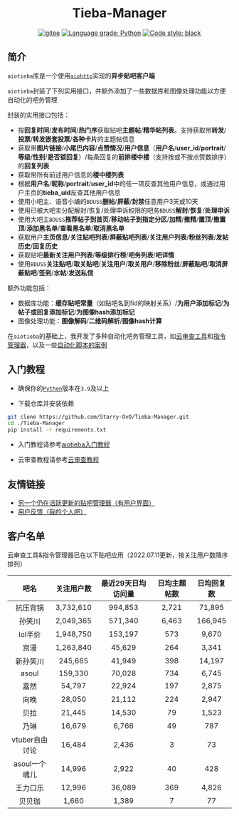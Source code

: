 <div align="center">

# Tieba-Manager

[![gitee](https://img.shields.io/badge/mirror-gitee-red)](https://gitee.com/Starry-OvO/Tieba-Manager)
[![Language grade: Python](https://img.shields.io/lgtm/grade/python/g/Starry-OvO/Tieba-Manager?logo=lgtm)](https://lgtm.com/projects/g/Starry-OvO/Tieba-Manager/context:python)
[![Code style: black](https://img.shields.io/badge/code_style-black-000000)](https://github.com/psf/black)

</div>

## 简介

`aiotieba`库是一个使用[`aiohttp`](https://github.com/aio-libs/aiohttp)实现的**异步贴吧客户端**

`aiotieba`封装了下列实用接口，并额外添加了一些数据库和图像处理功能以方便自动化的吧务管理

封装的实用接口包括：

+ 按**回复时间**/**发布时间**/**热门序**获取贴吧**主题帖**/**精华帖列表**。支持获取带**转发**/**投票**/**转发嵌套投票**/**各种卡片**的主题帖信息
+ 获取带**图片链接**/**小尾巴内容**/**点赞情况**/**用户信息**（**用户名**/**user_id**/**portrait**/**等级**/**性别**/**是否锁回复**）/每条回复的**前排楼中楼**（支持按或不按点赞数排序）的**回复列表**
+ 获取带所有前述用户信息的**楼中楼列表**
+ 根据**用户名**/**昵称**/**portrait**/**user_id**中的任一项反查其他用户信息，或通过用户主页的**tieba_uid**反查其他用户信息
+ 使用小吧主、语音小编的`BDUSS`**删帖**/**屏蔽**/**封禁**任意用户3天或10天
+ 使用已被大吧主分配解封/恢复/处理申诉权限的吧务`BDUSS`**解封**/**恢复**/**处理申诉**
+ 使用大吧主`BDUSS`**推荐帖子到首页**/**移动帖子到指定分区**/**加精**/**撤精**/**置顶**/**撤置顶**/**添加黑名单**/**查看黑名单**/**取消黑名单**
+ 获取用户**主页信息**/**关注贴吧列表**/**屏蔽贴吧列表**/**关注用户列表**/**粉丝列表**/**发帖历史**/**回复历史**
+ 获取贴吧**最新关注用户列表**/**等级排行榜**/**吧务列表**/**吧详情**
+ 使用`BDUSS`**关注贴吧**/**取关贴吧**/**关注用户**/**取关用户**/**移除粉丝**/**屏蔽贴吧**/**取消屏蔽贴吧**/**签到**/**水帖**/**发送私信**

额外功能包括：

+ 数据库功能：**缓存贴吧常量**（如贴吧名到fid的映射关系）/**为用户添加标记**/**为帖子或回复添加标记**/**为图像hash添加标记**
+ 图像处理功能：**图像解码**/**二维码解析**/**图像hash计算**

在`aiotieba`的基础上，我开发了多种自动化吧务管理工具，如[云审查工具](wikis/cloud_review_introduction.md)和[指令管理器](../../wiki/%E6%8C%87%E4%BB%A4%E7%AE%A1%E7%90%86%E5%99%A8%E4%BD%BF%E7%94%A8%E8%AF%B4%E6%98%8E%E4%B9%A6)，以及一些[自动化脚本的案例](wikis/many_utils.md)

## 入门教程

+ 确保你的[`Python`](https://www.python.org/downloads/)版本在`3.9`及以上

+ 下载仓库并安装依赖

```bash
git clone https://github.com/Starry-OvO/Tieba-Manager.git
cd ./Tieba-Manager
pip install -r requirements.txt
```

+ 入门教程请参考[aiotieba入门教程](wikis/tutorial.md)

+ 云审查教程请参考[云审查教程](wikis/cloud_review_tutorial.md)

## 友情链接

+ [另一个仍在活跃更新的贴吧管理器（有用户界面）](https://github.com/dog194/TiebaManager)
+ [用户反馈（我的个人吧）](https://tieba.baidu.com/f?ie=utf-8&kw=starry)

## 客户名单

云审查工具&指令管理器已在以下贴吧应用（2022.07.11更新，按关注用户数降序排列）

|      吧名      | 关注用户数 | 最近29天日均访问量 | 日均主题帖数 | 日均回复数 |
| :------------: | :--------: | :----------------: | :----------: | :--------: |
|    抗压背锅    | 3,732,610  |      994,853       |    2,721     |   71,895   |
|     孙笑川     | 2,049,365  |      571,340       |    6,463     |  166,945   |
|    lol半价     | 1,948,750  |      153,197       |     573      |   9,670    |
|      宫漫      | 1,263,840  |       45,629       |     264      |   3,341    |
|    新孙笑川    |  245,665   |       41,949       |     398      |   14,197   |
|     asoul      |  159,330   |       70,028       |     734      |   6,745    |
|      嘉然      |   54,797   |       22,924       |     197      |   2,875    |
|      向晚      |   28,050   |       21,112       |     224      |   2,947    |
|      贝拉      |   21,445   |       14,530       |      79      |   1,523    |
|      乃琳      |   16,679   |       6,766        |      49      |    787     |
| vtuber自由讨论 |   16,484   |       2,436        |      3       |     73     |
| asoul一个魂儿  |   14,996   |       2,922        |      40      |    428     |
|    王力口乐    |   12,996   |       36,089       |     369      |   4,826    |
|     贝贝珈     |   1,660    |       1,389        |      7       |     77     |
